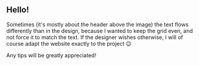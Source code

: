 ## Hello!

Sometimes (it's mostly about the header above the image) the text flows differently than in the design, because I wanted to keep the grid even, and not force it to match the text. If the designer wishes otherwise, I will of course adapt the website exactly to the project :wink:

Any tips will be greatly appreciated!

